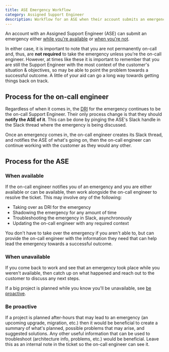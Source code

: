 ```yaml
---
title: ASE Emergency Workflow
category: Assigned Support Engineer
description: Workflow for an ASE when their account submits an emergency
---
```


An account with an Assigned Support Engineer (ASE) can submit an emergency
either [while you're available](#when-available)
or [when you're not](#when-unavailable).

In either case, it is important to note that you are not permanently on-call
and, thus, are **not required** to take the emergency unless you're the on-call
engineer. However, at times like these it is important to remember
that you are still the Support Engineer with the most context of the
customer's situation & objectives, so may be able to point the problem towards
a successful outcome. A little of your aid can go a long way towards getting
things back on track.

## Process for the on-call engineer

Regardless of when it comes in, the [DRI]() for the emergency continues to be the on-call Support Engineer.
Their only process change is that they should **notify the ASE of it**.
This can be done by pinging the ASE's Slack handle in the Slack thread where the
emergency is being discussed.

Once an emergency comes in, the on-call engineer creates its Slack thread,
and notifies the ASE of what's going on, then the on-call engineer can continue
working with the customer as they would any other.

## Process for the ASE

### When available

If the on-call engineer notifies you of an emergency and you are either
available or can be available, then work alongside the on-call engineer to
resolve the ticket. This may involve _any_ of the following:

- Taking over as DRI for the emergency
- Shadowing the emergency for any amount of time
- Troubleshooting the emergency in Slack, asynchronously
- Updating the on-call engineer with any required context

You don't have to take over the emergency if you aren't able to, but can
provide the on-call engineer with the information they need that can help lead
the emergency towards a successful outcome.

### When unavailable

If you come back to work and see that an emergency took place while you
weren't available, then catch up on what happened and reach out to the
customer to discuss any next steps.

If a big project is planned while you know you'll be unavailable, see
[be proactive](#be-proactive).

### Be proactive

If a project is planned after-hours that may lead to an emergency (an upcoming upgrade,
migration, etc.) then it would be beneficial to create a summary
of what's planned, possible problems that may arise, and suggested solutions.
Any other useful information that can be used to troubleshoot (architecture
info, problems, etc.) would be beneficial. Leave this as an internal note in the
ticket so the on-call engineer can see it.
